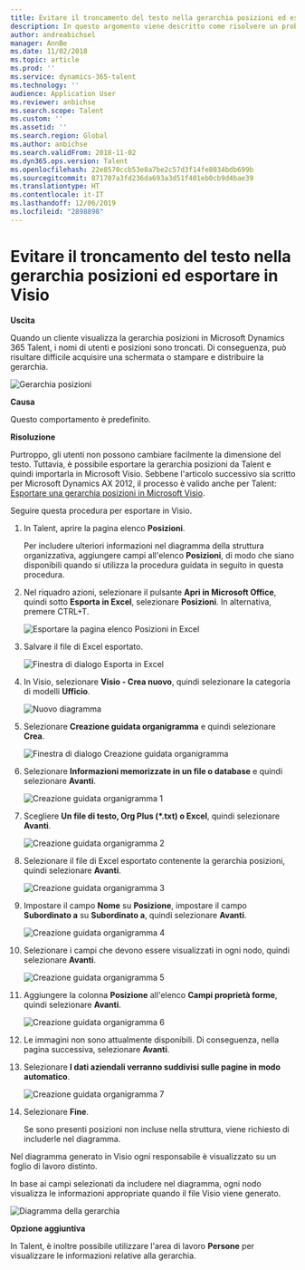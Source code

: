 ```yaml
---
title: Evitare il troncamento del testo nella gerarchia posizioni ed esportare in Visio
description: In questo argomento viene descritto come risolvere un problema in cui i nomi di utenti e posizioni vengono troncati quando i clienti visualizzano la gerarchia posizioni in Microsoft Dynamics 365 Talent. Il troncamento di testo può rendere difficile l'acquisizione di una schermata o la stampa della gerarchia.
author: andreabichsel
manager: AnnBe
ms.date: 11/02/2018
ms.topic: article
ms.prod: ''
ms.service: dynamics-365-talent
ms.technology: ''
audience: Application User
ms.reviewer: anbichse
ms.search.scope: Talent
ms.custom: ''
ms.assetid: ''
ms.search.region: Global
ms.author: anbichse
ms.search.validFrom: 2018-11-02
ms.dyn365.ops.version: Talent
ms.openlocfilehash: 22e8570ccb53e8a7be2c57d3f14fe8034bdb699b
ms.sourcegitcommit: 871707a3fd236da693a3d51f401eb0cb9d4bae39
ms.translationtype: HT
ms.contentlocale: it-IT
ms.lasthandoff: 12/06/2019
ms.locfileid: "2898898"
---
```

# <a name="avoid-text-truncation-on-the-position-hierarchy-and-export-to-visio"></a>Evitare il troncamento del testo nella gerarchia posizioni ed esportare in Visio

**Uscita**

Quando un cliente visualizza la gerarchia posizioni in Microsoft Dynamics 365 Talent, i nomi di utenti e posizioni sono troncati. Di conseguenza, può risultare difficile acquisire una schermata o stampare e distribuire la gerarchia.

![Gerarchia posizioni](media/position-h.png)

**Causa**

Questo comportamento è predefinito.

**Risoluzione**

Purtroppo, gli utenti non possono cambiare facilmente la dimensione del testo. Tuttavia, è possibile esportare la gerarchia posizioni da Talent e quindi importarla in Microsoft Visio. Sebbene l'articolo successivo sia scritto per Microsoft Dynamics AX 2012, il processo è valido anche per Talent: [Esportare una gerarchia posizioni in Microsoft Visio](https://docs.microsoft.com/dynamicsax-2012/appuser-itpro/export-a-position-hierarchy-to-microsoft-visio).

Seguire questa procedura per esportare in Visio.

1. In Talent, aprire la pagina elenco **Posizioni**.

    Per includere ulteriori informazioni nel diagramma della struttura organizzativa, aggiungere campi all'elenco **Posizioni**, di modo che siano disponibili quando si utilizza la procedura guidata in seguito in questa procedura.

2. Nel riquadro azioni, selezionare il pulsante **Apri in Microsoft Office**, quindi sotto **Esporta in Excel**, selezionare **Posizioni**. In alternativa, premere CTRL+T.

    ![Esportare la pagina elenco Posizioni in Excel](media/org-admin.png)

3. Salvare il file di Excel esportato.

    ![Finestra di dialogo Esporta in Excel](media/export-excel.png)

4. In Visio, selezionare **Visio - Crea nuovo**, quindi selezionare la categoria di modelli **Ufficio**.

    ![Nuovo diagramma](media/new.png)

5. Selezionare **Creazione guidata organigramma** e quindi selezionare **Crea**.

    ![Finestra di dialogo Creazione guidata organigramma](media/orgchart-wizard.png)

6. Selezionare **Informazioni memorizzate in un file o database** e quindi selezionare **Avanti**.

    ![Creazione guidata organigramma 1](media/orgchart-wizard7.png)

7. Scegliere **Un file di testo, Org Plus (\*.txt) o Excel**, quindi selezionare **Avanti**.

    ![Creazione guidata organigramma 2](media/orgchart-wizard3.png)

8. Selezionare il file di Excel esportato contenente la gerarchia posizioni, quindi selezionare **Avanti**.

    ![Creazione guidata organigramma 3](media/orgchart-wizard2.png)

9. Impostare il campo **Nome** su **Posizione**, impostare il campo **Subordinato a** su **Subordinato a**, quindi selezionare **Avanti**.

    ![Creazione guidata organigramma 4](media/orgchart-wizard1.png)

10. Selezionare i campi che devono essere visualizzati in ogni nodo, quindi selezionare **Avanti**.

    ![Creazione guidata organigramma 5](media/orgchart-wizard5.png)

11. Aggiungere la colonna **Posizione** all'elenco **Campi proprietà forme**, quindi selezionare **Avanti**.

    ![Creazione guidata organigramma 6](media/orgchart-wizard6.png)

12. Le immagini non sono attualmente disponibili. Di conseguenza, nella pagina successiva, selezionare **Avanti**.
13. Selezionare **I dati aziendali verranno suddivisi sulle pagine in modo automatico**.

    ![Creazione guidata organigramma 7](media/orgchart-wizard4.png)

14. Selezionare **Fine**.

    Se sono presenti posizioni non incluse nella struttura, viene richiesto di includerle nel diagramma.

Nel diagramma generato in Visio ogni responsabile è visualizzato su un foglio di lavoro distinto.

In base ai campi selezionati da includere nel diagramma, ogni nodo visualizza le informazioni appropriate quando il file Visio viene generato.

![Diagramma della gerarchia](media/hierarchy.png)

**Opzione aggiuntiva**

In Talent, è inoltre possibile utilizzare l'area di lavoro **Persone** per visualizzare le informazioni relative alla gerarchia.
